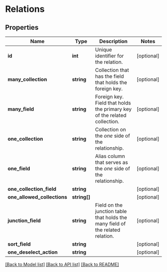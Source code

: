 # Relations

## Properties
Name | Type | Description | Notes
------------ | ------------- | ------------- | -------------
**id** | **int** | Unique identifier for the relation. | [optional] 
**many_collection** | **string** | Collection that has the field that holds the foreign key. | [optional] 
**many_field** | **string** | Foreign key. Field that holds the primary key of the related collection. | [optional] 
**one_collection** | **string** | Collection on the _one_ side of the relationship. | [optional] 
**one_field** | **string** | Alias column that serves as the _one_ side of the relationship. | [optional] 
**one_collection_field** | **string** |  | [optional] 
**one_allowed_collections** | **string[]** |  | [optional] 
**junction_field** | **string** | Field on the junction table that holds the many field of the related relation. | [optional] 
**sort_field** | **string** |  | [optional] 
**one_deselect_action** | **string** |  | [optional] 

[[Back to Model list]](../../README.md#documentation-for-models) [[Back to API list]](../../README.md#documentation-for-api-endpoints) [[Back to README]](../../README.md)

